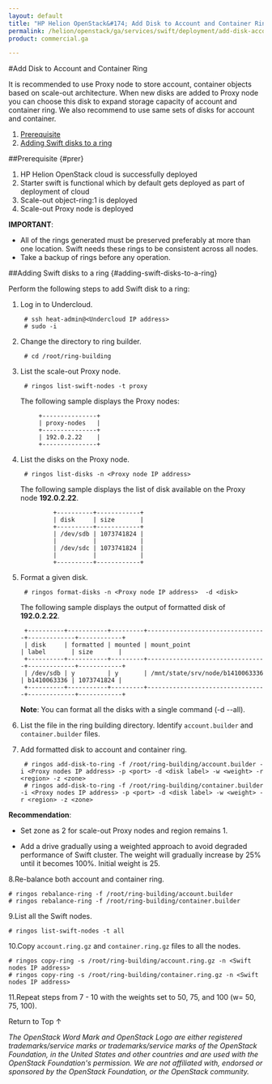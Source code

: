 ```yaml
---
layout: default
title: "HP Helion OpenStack&#174; Add Disk to Account and Container Ring"
permalink: /helion/openstack/ga/services/swift/deployment/add-disk-account-container/
product: commercial.ga

---
```

<!--UNDER REVISION-->

<script>

function PageRefresh {
onLoad="window.refresh"
}

PageRefresh();

</script>

<!---
<p style="font-size: small;"> <a href=" /helion/openstack/ga/services/object/swift/expand-cluster/">&#9664; PREV</a> | <a href=" /helion/openstack/ga/services/object/swift/expand-cluster/">&#9650; UP</a> | <a href="/helion/openstack/ga/services/swift/deployment/add-disk-scale-out/"> NEXT &#9654</a> </p> --->


#Add Disk to Account and Container Ring

It is recommended to use Proxy node to store account, container objects based on scale-out architecture. When new disks are added to Proxy node you can choose this disk to expand storage capacity of account and container ring. We also recommend to use same sets of disks for account and container.

1. [Prerequisite](#prer)
2. [Adding Swift disks to a ring](#adding-swift-disks-to-a-ring)



##Prerequisite {#prer}

1. HP Helion OpenStack cloud is successfully deployed 
2. Starter swift is functional which by default gets deployed as part of deployment of cloud
2. Scale-out object-ring:1 is deployed
3. Scale-out Proxy node is deployed

**IMPORTANT**:  
 
* All of the rings generated must be preserved preferably at more than one location. Swift needs these rings to be consistent across all nodes. 
* Take a backup of rings before any operation.


##Adding Swift disks to a ring {#adding-swift-disks-to-a-ring}

Perform the following steps to add Swift disk to a ring:

1. Log in to Undercloud. 

		# ssh heat-admin@<Undercloud IP address> 
		# sudo -i

2. Change the directory to ring builder.

		# cd /root/ring-building


3. List the scale-out Proxy node.

		# ringos list-swift-nodes -t proxy

	The following sample displays the Proxy nodes:

			+---------------+
			| proxy-nodes   |
			+---------------+
			| 192.0.2.22    |
			+---------------+

4. List the disks on the Proxy node.

		# ringos list-disks -n <Proxy node IP address> 

	The following sample displays the list of disk available on the Proxy node **192.0.2.22**. 

				+----------+------------+
				| disk     | size       |
				+----------+------------+
				| /dev/sdb | 1073741824 |
				|          |            |
				| /dev/sdc | 1073741824 |
				|          |            |
				+----------+------------+
	
5. Format a given disk.

		# ringos format-disks -n <Proxy node IP address>  -d <disk>

	The following sample displays the output of formatted disk of **192.0.2.22**.

		+----------+-----------+---------+---------------------------------+-------------+------------+
		| disk     | formatted | mounted | mount_point                     | label       | size       |
		+----------+-----------+---------+---------------------------------+-------------+------------+
		| /dev/sdb | y         | y       | /mnt/state/srv/node/b1410063336 | b1410063336 | 1073741824 |
		+----------+-----------+---------+---------------------------------+-------------+------------+


	**Note**: You can format all the disks with a single command (-d --all).

6. List the file in the ring building directory. Identify `account.builder` and `container.builder` files.

7. Add formatted disk to account and container ring.

		# ringos add-disk-to-ring -f /root/ring-building/account.builder -i <Proxy nodes IP address> -p <port> -d <disk label> -w <weight> -r <region> -z <zone>
		# ringos add-disk-to-ring -f /root/ring-building/container.builder -i <Proxy nodes IP address> -p <port> -d <disk label> -w <weight> -r <region> -z <zone>

**Recommendation**: 

* Set zone as 2 for scale-out Proxy nodes and region remains 1.
                
* Add a drive gradually using a weighted approach to avoid degraded performance of Swift cluster. The weight will gradually increase by 25% until it becomes 100%. Initial weight is 25.


8.Re-balance both account and container ring.

	# ringos rebalance-ring -f /root/ring-building/account.builder
	# ringos rebalance-ring -f /root/ring-building/container.builder	

9.List all the Swift nodes. 

	# ringos list-swift-nodes -t all

10.Copy `account.ring.gz`  and  `container.ring.gz` files to all the nodes.

	# ringos copy-ring -s /root/ring-building/account.ring.gz -n <Swift nodes IP address>
	# ringos copy-ring -s /root/ring-building/container.ring.gz -n <Swift nodes IP address>

11.Repeat steps from 7 - 10 with the weights set to 50, 75, and 100 (w= 50, 75, 100).


 
<a href="#top" style="padding:14px 0px 14px 0px; text-decoration: none;"> Return to Top &#8593; </a>


*The OpenStack Word Mark and OpenStack Logo are either registered trademarks/service marks or trademarks/service marks of the OpenStack Foundation, in the United States and other countries and are used with the OpenStack Foundation's permission. We are not affiliated with, endorsed or sponsored by the OpenStack Foundation, or the OpenStack community.*